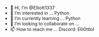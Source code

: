 - 👋 Hi, I’m @Elliott1337
- 👀 I’m interested in ... Python
- 🌱 I’m currently learning ... Python
- 💞️ I’m looking to collaborate on ...
- 📫 How to reach me ... Discord: Elli0ttlol

<!---
Elliott1337/Elliott1337 is a ✨ special ✨ repository because its `README.md` (this file) appears on your GitHub profile.
You can click the Preview link to take a look at your changes.
--->
